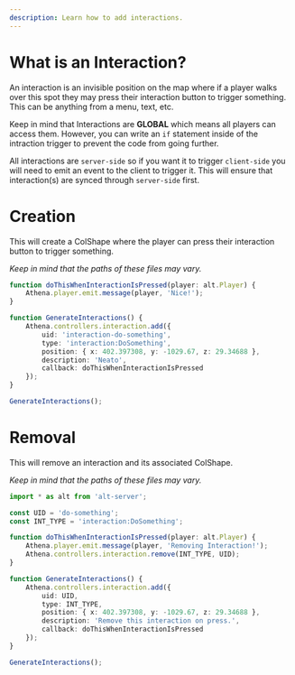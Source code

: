 ```yaml
---
description: Learn how to add interactions.
---
```


# What is an Interaction?

An interaction is an invisible position on the map where if a player walks over this spot they may press their interaction button to trigger something. This can be anything from a menu, text, etc.

Keep in mind that Interactions are **GLOBAL** which means all players can access them. However, you can write an `if` statement inside of the intraction trigger to prevent the code from going further.

All interactions are `server-side` so if you want it to trigger `client-side` you will need to emit an event to the client to trigger it. This will ensure that interaction(s) are synced through `server-side` first.

# Creation

This will create a ColShape where the player can press their interaction button to trigger something.

_Keep in mind that the paths of these files may vary._

```typescript
function doThisWhenInteractionIsPressed(player: alt.Player) {
    Athena.player.emit.message(player, 'Nice!');
}

function GenerateInteractions() {
    Athena.controllers.interaction.add({
        uid: 'interaction-do-something',
        type: 'interaction:DoSomething',
        position: { x: 402.397308, y: -1029.67, z: 29.34688 },
        description: 'Neato',
        callback: doThisWhenInteractionIsPressed
    });
}

GenerateInteractions();
```

# Removal

This will remove an interaction and its associated ColShape.

_Keep in mind that the paths of these files may vary._

```typescript
import * as alt from 'alt-server';

const UID = 'do-something';
const INT_TYPE = 'interaction:DoSomething';

function doThisWhenInteractionIsPressed(player: alt.Player) {
    Athena.player.emit.message(player, 'Removing Interaction!');
    Athena.controllers.interaction.remove(INT_TYPE, UID);
}

function GenerateInteractions() {
    Athena.controllers.interaction.add({
        uid: UID,
        type: INT_TYPE,
        position: { x: 402.397308, y: -1029.67, z: 29.34688 },
        description: 'Remove this interaction on press.',
        callback: doThisWhenInteractionIsPressed
    });
}

GenerateInteractions();
```